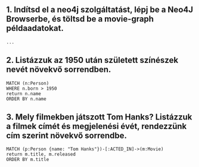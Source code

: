 ## 1. Indítsd el a neo4j szolgáltatást, lépj be a Neo4J Browserbe, és töltsd be a movie-graph példaadatokat.
`...`

## 2. Listázzuk az 1950 után született színészek nevét növekvő sorrendben.
```
MATCH (n:Person)
WHERE n.born > 1950
return n.name
ORDER BY n.name
```

## 3. Mely filmekben játszott Tom Hanks? Listázzuk a filmek címét és megjelenési évét, rendezzünk cím szerint növekvő sorrendbe.
```
MATCH (p:Person {name: "Tom Hanks"})-[:ACTED_IN]->(m:Movie) 
return m.title, m.released
ORDER BY m.title
```